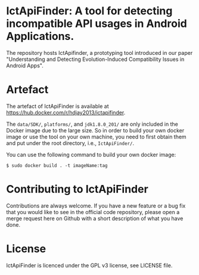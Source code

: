 # IctApiFinder: A tool for detecting incompatible API usages in Android Applications.
The repository hosts IctApifinder, a prototyping tool introduced in our paper "Understanding and Detecting Evolution-Induced Compatibility
Issues in Android Apps". 

# Artefact
The artefact of IctApiFinder is available at https://hub.docker.com/r/hdjay2013/ictapifinder.

The `data/SDK/`, `platforms/`, and `jdk1.8.0_201/` are only included in the Docker image due to the large size. 
So in order to build your own docker image or use the tool on your own machine, 
you need to first obtain them and put under the root directory, i.e., `IctApiFinder/`. 

You can use the following command to build your own docker image:
```
$ sudo docker build . -t imageName:tag
```

# Contributing to IctApiFinder
Contributions are always welcome. If you have a new feature or a bug fix that you would like to see in the official code repository, 
please open a merge request here on Github with a short description of what you have done.

# License
IctApiFinder is licenced under the GPL v3 license, see LICENSE file.
